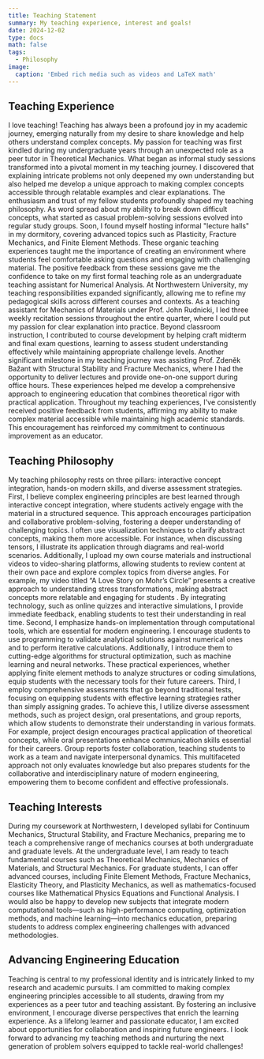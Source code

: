 ```yaml
---
title: Teaching Statement
summary: My teaching experience, interest and goals!
date: 2024-12-02
type: docs
math: false
tags:
  - Philosophy
image:
  caption: 'Embed rich media such as videos and LaTeX math'
---
```


## Teaching Experience

I love teaching!
Teaching has always been a profound joy in my academic journey, emerging naturally from my desire to share knowledge and help others understand complex concepts. My passion for teaching was first kindled during my undergraduate years through an unexpected role as a peer tutor in Theoretical Mechanics. What began as informal study sessions transformed into a pivotal moment in my teaching journey. I discovered that explaining intricate problems not only deepened my own understanding but also helped me develop a unique approach to making complex concepts accessible through relatable examples and clear explanations.
The enthusiasm and trust of my fellow students profoundly shaped my teaching philosophy. As word spread about my ability to break down difficult concepts, what started as casual problem-solving sessions evolved into regular study groups. Soon, I found myself hosting informal "lecture halls" in my dormitory, covering advanced topics such as Plasticity, Fracture Mechanics, and Finite Element Methods. These organic teaching experiences taught me the importance of creating an environment where students feel comfortable asking questions and engaging with challenging material. The positive feedback from these sessions gave me the confidence to take on my first formal teaching role as an undergraduate teaching assistant for Numerical Analysis.
At Northwestern University, my teaching responsibilities expanded significantly, allowing me to refine my pedagogical skills across different courses and contexts. As a teaching assistant for Mechanics of Materials under Prof. John Rudnicki, I led three weekly recitation sessions throughout the entire quarter, where I could put my passion for clear explanation into practice. Beyond classroom instruction, I contributed to course development by helping craft midterm and final exam questions, learning to assess student understanding effectively while maintaining appropriate challenge levels. Another significant milestone in my teaching journey was assisting Prof. Zdeněk Bažant with Structural Stability and Fracture Mechanics, where I had the opportunity to deliver lectures and provide one-on-one support during office hours. These experiences helped me develop a comprehensive approach to engineering education that combines theoretical rigor with practical application.
Throughout my teaching experiences, I've consistently received positive feedback from students, affirming my ability to make complex material accessible while maintaining high academic standards. This encouragement has reinforced my commitment to continuous improvement as an educator.

## Teaching Philosophy
My teaching philosophy rests on three pillars: interactive concept integration, hands-on modern skills, and diverse assessment strategies.
First, I believe complex engineering principles are best learned through interactive concept integration, where students actively engage with the material in a structured sequence. This approach encourages participation and collaborative problem-solving, fostering a deeper understanding of challenging topics. I often use visualization techniques to clarify abstract concepts, making them more accessible. For instance, when discussing tensors, I illustrate its application through diagrams and real-world scenarios. Additionally, I upload my own course materials and instructional videos to video-sharing platforms, allowing students to review content at their own pace and explore complex topics from diverse angles. For example, my video titled “A Love Story on Mohr’s Circle” presents a creative approach to understanding stress transformations, making abstract concepts more relatable and engaging for students . By integrating technology, such as online quizzes and interactive simulations, I provide immediate feedback, enabling students to test their understanding in real time.
Second, I emphasize hands-on implementation through computational tools, which are essential for modern engineering. I encourage students to use programming to validate analytical solutions against numerical ones and to perform iterative calculations. Additionally, I introduce them to cutting-edge algorithms for structural optimization, such as machine learning and neural networks. These practical experiences, whether applying finite element methods to analyze structures or coding simulations, equip students with the necessary tools for their future careers.
Third, I employ comprehensive assessments that go beyond traditional tests, focusing on equipping students with effective learning strategies rather than simply assigning grades. To achieve this, I utilize diverse assessment methods, such as project design, oral presentations, and group reports, which allow students to demonstrate their understanding in various formats. For example, project design encourages practical application of theoretical concepts, while oral presentations enhance communication skills essential for their careers. Group reports foster collaboration, teaching students to work as a team and navigate interpersonal dynamics. This multifaceted approach not only evaluates knowledge but also prepares students for the collaborative and interdisciplinary nature of modern engineering, empowering them to become confident and effective professionals.
## Teaching Interests
During my coursework at Northwestern, I developed syllabi for Continuum Mechanics, Structural Stability, and Fracture Mechanics, preparing me to teach a comprehensive range of mechanics courses at both undergraduate and graduate levels. At the undergraduate level, I am ready to teach fundamental courses such as Theoretical Mechanics, Mechanics of Materials, and Structural Mechanics. For graduate students, I can offer advanced courses, including Finite Element Methods, Fracture Mechanics, Elasticity Theory, and Plasticity Mechanics, as well as mathematics-focused courses like Mathematical Physics Equations and Functional Analysis.
I would also be happy to develop new subjects that integrate modern computational tools—such as high-performance computing, optimization methods, and machine learning—into mechanics education, preparing students to address complex engineering challenges with advanced methodologies.
## Advancing Engineering Education
Teaching is central to my professional identity and is intricately linked to my research and academic pursuits. I am committed to making complex engineering principles accessible to all students, drawing from my experiences as a peer tutor and teaching assistant. By fostering an inclusive environment, I encourage diverse perspectives that enrich the learning experience.
As a lifelong learner and passionate educator, I am excited about opportunities for collaboration and inspiring future engineers. I look forward to advancing my teaching methods and nurturing the next generation of problem solvers equipped to tackle real-world challenges!